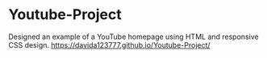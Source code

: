 # Youtube-Project
Designed an example of a YouTube homepage using HTML and responsive CSS design.
https://davida123777.github.io/Youtube-Project/


